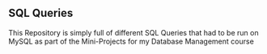## SQL Queries  

This Repository is simply full of different SQL Queries that had to be run on MySQL as part of the Mini-Projects for my Database Management course

